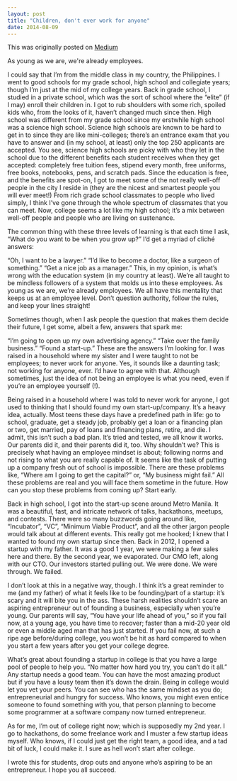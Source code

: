 ```yaml
---
layout: post
title: "Children, don't ever work for anyone"
date: 2014-08-09
---
```


This was originally posted on [Medium][medium]

As young as we are, we're already employees.

I could say that I’m from the middle class in my country, the Philippines. I went to good schools for my grade school, high school and collegiate years; though I’m just at the mid of my college years. Back in grade school, I studied in a private school, which was the sort of school where the “elite” (if I may) enroll their children in. I got to rub shoulders with some rich, spoiled kids who, from the looks of it, haven’t changed much since then. High school was different from my grade school since my erstwhile high school was a science high school. Science high schools are known to be hard to get in to since they are like mini-colleges; there’s an entrance exam that you have to answer and (in my school, at least) only the top 250 applicants are accepted. You see, science high schools are picky with who they let in the school due to the different benefits each student receives when they get accepted: completely free tuition fees, stipend every month, free uniforms, free books, notebooks, pens, and scratch pads. Since the education is free, and the benefits are spot-on, I got to meet some of the not really well-off people in the city I reside in (they are the nicest and smartest people you will ever meet!) From rich grade school classmates to people who lived simply, I think I’ve gone through the whole spectrum of classmates that you can meet. Now, college seems a lot like my high school; it’s a mix between well-off people and people who are living on sustenance.

The common thing with these three levels of learning is that each time I ask, “What do you want to be when you grow up?” I’d get a myriad of cliché answers:

“Oh, I want to be a lawyer.”
“I’d like to become a doctor, like a surgeon of something.”
“Get a nice job as a manager.”
This, in my opinion, is what’s wrong with the education system (in my country at least). We’re all taught to be mindless followers of a system that molds us into these employees. As young as we are, we’re already employees. We all have this mentality that keeps us at an employee level. Don’t question authority, follow the rules, and keep your lines straight!

Sometimes though, when I ask people the question that makes them decide their future, I get some, albeit a few, answers that spark me:

“I’m going to open up my own advertising agency.”
“Take over the family business.”
“Found a start-up.”
These are the answers I’m looking for. I was raised in a household where my sister and I were taught to not be employees; to never work for anyone. Yes, it sounds like a daunting task; not working for anyone, ever. I’d have to agree with that. Although sometimes, just the idea of not being an employee is what you need, even if you’re an employee yourself (!).

Being raised in a household where I was told to never work for anyone, I got used to thinking that I should found my own start-up/company. It’s a heavy idea, actually. Most teens these days have a predefined path in life: go to school, graduate, get a steady job, probably get a loan or a financing plan or two, get married, pay of loans and financing plans, retire, and die. I admit, this isn’t such a bad plan. It’s tried and tested, we all know it works. Our parents did it, and their parents did it, too. Why shouldn’t we? This is precisely what having an employee mindset is about; following norms and not rising to what you are really capable of. It seems like the task of putting up a company fresh out of school is impossible. There are these problems like, “Where am I going to get the capital?” or, “My business might fail.” All these problems are real and you will face them sometime in the future. How can you stop these problems from coming up? Start early.

Back in high school, I got into the start-up scene around Metro Manila. It was a beautiful, fast, and intricate network of talks, hackathons, meetups, and contests. There were so many buzzwords going around like, “Incubator”, “VC”, “Minimum Viable Product”, and all the other jargon people would talk about at different events. This really got me hooked; I knew that I wanted to found my own startup since then. Back in 2012, I opened a startup with my father. It was a good 1 year, we were making a few sales here and there. By the second year, we evaporated. Our CMO left, along with our CTO. Our investors started pulling out. We were done. We were through. We failed.

I don’t look at this in a negative way, though. I think it’s a great reminder to me (and my father) of what it feels like to be founding/part of a startup: it’s scary and it will bite you in the ass. These harsh realities shouldn’t scare an aspiring entrepreneur out of founding a business, especially when you’re young. Our parents will say, “You have your life ahead of you,” so if you fail now, at a young age, you have time to recover; faster than a mid-20 year old or even a middle aged man that has just started. If you fail now, at such a ripe age before/during college, you won’t be hit as hard compared to when you start a few years after you get your college degree.

What’s great about founding a startup in college is that you have a large pool of people to help you. “No matter how hard you try, you can’t do it all.” Any startup needs a good team. You can have the most amazing product but if you have a lousy team then it’s down the drain. Being in college would let you vet your peers. You can see who has the same mindset as you do; entrepreneurial and hungry for success. Who knows, you might even entice someone to found something with you, that person planning to become some programmer at a software company now turned entrepreneur.

As for me, I’m out of college right now; which is supposedly my 2nd year. I go to hackathons, do some freelance work and I muster a few startup ideas myself. Who knows, if I could just get the right team, a good idea, and a tad bit of luck, I could make it. I sure as hell won’t start after college.

I wrote this for students, drop outs and anyone who’s aspiring to be an entrepreneur. I hope you all succeed.

[medium]: https://medium.com/@gerardvcruz/children-dont-ever-work-for-anyone-e618797717e2